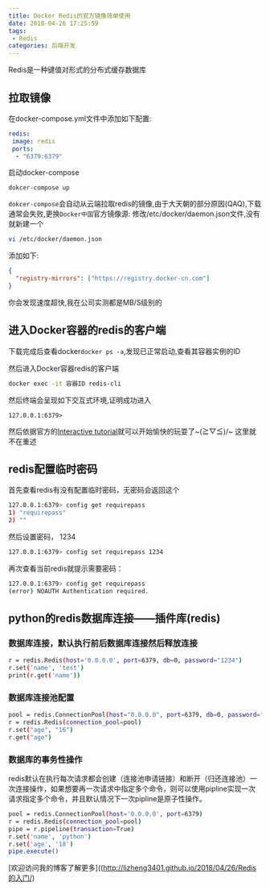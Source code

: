 ```yaml
---
title: Docker Redis的官方镜像简单使用
date: 2018-04-26 17:25:59
tags:
 - Redis
categories: 后端开发
---
```


Redis是一种键值对形式的分布式缓存数据库
<!--more -->


## 拉取镜像

在docker-compose.yml文件中添加如下配置:
```yaml
redis:
 image: redis
 ports:
  - "6379:6379"
```
启动docker-compose
```
dokcer-compose up
```
`dokcer-compose`会自动从云端拉取redis的镜像,由于大天朝的部分原因(QAQ),下载通常会失败,更换`Docker中国`官方镜像源:
修改/etc/docker/daemon.json文件,没有就新建一个
```Bash
vi /etc/docker/daemon.json
```
添加如下:
```JSON
{
  "registry-mirrors": ["https://registry.docker-cn.com"]
}
```
你会发现速度超快,我在公司实测都是MB/S级别的

## 进入Docker容器的redis的客户端

下载完成后查看docker`docker ps -a`,发现已正常启动,查看其容器实例的ID

然后进入Docker容器redis的客户端
```Bash
docker exec -it 容器ID redis-cli 
```
然后终端会呈现如下交互式环境,证明成功进入
```
127.0.0.1:6379> 
```
然后依据官方的[Interactive tutorial](http://try.redis.io/)就可以开始愉快的玩耍了~\(≧▽≦)/~
这里就不在重述
## redis配置临时密码

首先查看redis有没有配置临时密码，无密码会返回这个
```Bash
127.0.0.1:6379> config get requirepass
1) "requirepass"
2) ""
```

然后设置密码， 1234
```Bash
127.0.0.1:6379> config set requirepass 1234
```

再次查看当前redis就提示需要密码：
```Bash
127.0.0.1:6379> config get requirepass
(error) NOAUTH Authentication required.
```

## python的redis数据库连接——插件库(redis)

### 数据库连接，默认执行前后数据库连接然后释放连接
```Bash
r = redis.Redis(host='0.0.0.0', port=6379, db=0, password="1234")
r.set('name', 'test')
print(r.get('name'))
```

### 数据库连接池配置
```Bash
pool = redis.ConnectionPool(host="0.0.0.0", port=6379, db=0, password="1234")
r = redis.Redis(connection_pool=pool)
r.set("age", "16")
r.get("age")
```

### 数据库的事务性操作

redis默认在执行每次请求都会创建（连接池申请链接）和断开（归还连接池）一次连接操作，如果想要再一次请求中指定多个命令，则可以使用pipline实现一次请求指定多个命令，并且默认情况下一次pipline是原子性操作。

```Bash
pool = redis.ConnectionPool(host='0.0.0.0', port=6379)
r = redis.Redis(connection_pool=pool)
pipe = r.pipeline(transaction=True)
r.set('name', 'python')
r.set('age', '18')
pipe.execute()
```
[欢迎访问我的博客了解更多]((http://lizheng3401.github.io/2018/04/26/Redis的入门/)
